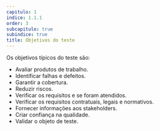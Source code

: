 ```yaml
---
capitulo: 1
indice: 1.1.1
order: 3
subcapitulo: true
subindice: true
title: Objetivos do teste
---
```


<p>Os objetivos típicos do teste são:</p>
<ul>
    <li>Avaliar produtos de trabalho.</li>
    <li>Identificar falhas e defeitos.</li>
    <li>Garantir a cobertura.</li>
    <li>Reduzir riscos.</li>
    <li>Verificar os requisitos e se foram atendidos.</li>
    <li>Verificar os requisitos contratuais, legais e normativos.</li>
    <li>Fornecer informações aos stakeholders.</li>
    <li>Criar confiança na qualidade.</li>
    <li>Validar o objeto de teste.</li>
</ul>

